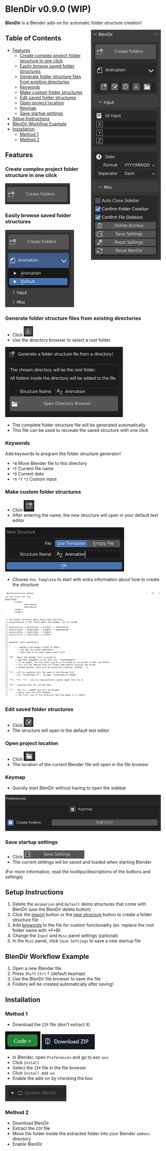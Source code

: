 # BlenDir v0.9.0 (WIP) <!-- omit in toc -->

**BlenDir** is a Blender add-on for automatic folder structure creation!

<img align="right" src="docs/blendir.PNG">

## Table of Contents <!-- omit in toc -->

- [Features](#features)
  - [Create complex project folder structure in one click](#create-complex-project-folder-structure-in-one-click)
  - [Easily browse saved folder structures](#easily-browse-saved-folder-structures)
  - [Generate folder structure files from existing directories](#generate-folder-structure-files-from-existing-directories)
  - [Keywords](#keywords)
  - [Make custom folder structures](#make-custom-folder-structures)
  - [Edit saved folder structures](#edit-saved-folder-structures)
  - [Open project location](#open-project-location)
  - [Keymap](#keymap)
  - [Save startup settings](#save-startup-settings)
- [Setup Instructions](#setup-instructions)
- [BlenDir Workflow Example](#blendir-workflow-example)
- [Installation](#installation)
  - [Method 1](#method-1)
  - [Method 2](#method-2)

## Features

### Create complex project folder structure in one click

![Create Folders](docs/create_folders.PNG)

### Easily browse saved folder structures

![Browse](docs/browse.PNG)

### Generate folder structure files from existing directories

- Click ![Import Structure](docs/import.PNG)
- Use the directory browser to select a root folder

![Directory Browser](docs/directory_browser.PNG)

- The complete folder structure file will be generated automatically
- This file can be used to recreate the saved structure with one click

### Keywords

Add keywords to program the folder structure generator!

- `*B` Move Blender file to this directory
- `*F` Current file name
- `*D` Current date
- `*X` `*Y` `*Z` Custom input

### Make custom folder structures

- Click ![New Structure](docs/new_structure.PNG)
- After entering the name, the new structure will open in your default text editor

![New Popup](docs/new_popup.PNG)

- Choose `Use Template` to start with extra information about how to create the structure

![Template](docs/template.PNG)

### Edit saved folder structures

- Click ![Edit](docs/edit.PNG)
- The structure will open in the default text editor

### Open project location

- Click ![Open](docs/open.PNG)
- The location of the current Blender file will open in the file browser

### Keymap

- Quickly start BlenDir without having to open the sidebar

![Open](docs/keymap.PNG)

### Save startup settings

- Click ![Save Settings](docs/save_settings.PNG)
- The current settings will be saved and loaded when starting Blender

(For more information, read the tooltips/descriptions of the buttons and settings)

## Setup Instructions

1. Delete the `Animation` and `Default` demo structures that come with BlenDir (use the BlenDir delete button)
2. Click the [import](#generate-folder-structure-files-from-existing-directories) button or the [new structure](#generate-folder-structure-files-from-existing-directories) button to create a folder structure file
3. Add [keywords](#keywords) to the file for custom functionality (ex. replace the root folder name with *F\*B)
4. Change the `Input` and `Misc` panel settings (optional)
5. In the `Misc` panel, click `Save Settings` to save a new startup file

## BlenDir Workflow Example

1. Open a new Blender file
2. Press `Shift` `Ctrl` `F` (default keymap)
3. Use the BlenDir file browser to save the file
4. Folders will be created automatically after saving!

## Installation

### Method 1

- Download the `ZIP` file (don't extract it)

![Download](docs/download.PNG) ![ZIP](docs/zip.PNG)

- In Blender, open `Preferences` and go to `Add-ons`
- Click `Install`
- Select the `ZIP` file in the file browser
- Click `Install Add-on`
- Enable the add-on by checking the box

![Enable](docs/enable.PNG)

### Method 2

- Download BlenDir
- Extract the `ZIP` file
- Move the folder inside the extracted folder into your Blender `addons` directory
- Enable BlenDir
